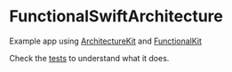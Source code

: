# FunctionalSwiftArchitecture
Example app using [ArchitectureKit](https://github.com/RPallas92/ArchitectureKit) and [FunctionalKit](https://github.com/facile-it/FunctionalKit)

Check the [tests](https://github.com/RPallas92/FunctionalSwiftArchitecture/tree/master/FunctionalSwiftArchitectureTests) to understand what it does.
